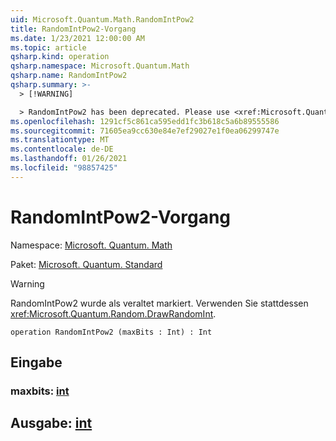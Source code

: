 ```yaml
---
uid: Microsoft.Quantum.Math.RandomIntPow2
title: RandomIntPow2-Vorgang
ms.date: 1/23/2021 12:00:00 AM
ms.topic: article
qsharp.kind: operation
qsharp.namespace: Microsoft.Quantum.Math
qsharp.name: RandomIntPow2
qsharp.summary: >-
  > [!WARNING]

  > RandomIntPow2 has been deprecated. Please use <xref:Microsoft.Quantum.Random.DrawRandomInt> instead.
ms.openlocfilehash: 1291cf5c861ca595edd1fc3b618c5a6b89555586
ms.sourcegitcommit: 71605ea9cc630e84e7ef29027e1f0ea06299747e
ms.translationtype: MT
ms.contentlocale: de-DE
ms.lasthandoff: 01/26/2021
ms.locfileid: "98857425"
---
```

# <a name="randomintpow2-operation"></a>RandomIntPow2-Vorgang

Namespace: [Microsoft. Quantum. Math](xref:Microsoft.Quantum.Math)

Paket: [Microsoft. Quantum. Standard](https://nuget.org/packages/Microsoft.Quantum.Standard)


> [!WARNING]
> RandomIntPow2 wurde als veraltet markiert. Verwenden Sie stattdessen <xref:Microsoft.Quantum.Random.DrawRandomInt>.



```qsharp
operation RandomIntPow2 (maxBits : Int) : Int
```


## <a name="input"></a>Eingabe

### <a name="maxbits--int"></a>maxbits: [int](xref:microsoft.quantum.lang-ref.int)





## <a name="output--int"></a>Ausgabe: [int](xref:microsoft.quantum.lang-ref.int)

